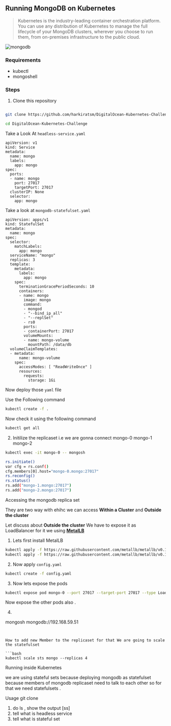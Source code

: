 ## Running MongoDB on Kubernetes 
>  Kubernetes is the industry-leading container orchestration platform. You can use any distribution of Kubernetes to manage the full lifecycle of your MongoDB clusters, wherever you choose to run them, from on-premises infrastructure to the public cloud.

<img src="https://www.cloudsavvyit.com/p/uploads/2021/07/f5932bc2.jpg?width=1198&trim=1,1&bg-color=000&pad=1,1" alt="mongodb" >


### Requirements

- kubectl 
- mongoshell


### Steps 

1) Clone this repository 
```bash

git clone https://github.com/harkiratsm/DigitalOcean-Kubernetes-Challenge.git

```

```bash
cd DigitalOcean-Kubernetes-Challenge
```

Take a Look At ```headless-service.yaml``` 

```vim
apiVersion: v1
kind: Service
metadata:
  name: mongo
  labels:
    app: mongo
spec:
  ports:
  - name: mongo
    port: 27017
    targetPort: 27017
  clusterIP: None
  selector:
    app: mongo
```

Take a look at ```mongodb-statefulset.yaml```

```vim
apiVersion: apps/v1
kind: StatefulSet
metadata:
  name: mongo
spec:
  selector:
    matchLabels:
      app: mongo
  serviceName: "mongo"
  replicas: 3
  template:
    metadata:
      labels:
        app: mongo
    spec:
      terminationGracePeriodSeconds: 10
      containers:
      - name: mongo
        image: mongo
        command: 
        - mongod 
        - "--bind_ip_all"
        - "--replSet"
        - rs0
        ports:
        - containerPort: 27017
        volumeMounts:
        - name: mongo-volume
          mountPath: /data/db
  volumeClaimTemplates:
  - metadata:
      name: mongo-volume
    spec:
      accessModes: [ "ReadWriteOnce" ]
      resources:
        requests:
          storage: 1Gi
```
Now deploy those ```yaml``` file 

Use the Following command
```bash
kubectl create -f .
```
Now check it using the following command
```bash
kubectl get all
```
2) Initilize the replicaset i.e we are gonna connect mongo-0 mongo-1 mongo-2

```bash
kubectl exec -it mongo-0 -- mongosh
```
```bash
rs.initiate()
var cfg = rs.conf()
cfg.members[0].host="mongo-0.mongo:27017"
rs.reconfig()
rs.status()
rs.add("mongo-1.mongo:27017")
rs.add("mongo-2.mongo:27017")
```

Accessing the mongodb replica set 

They are two way with ehihc we can access **Within a Cluster** and **Outside the cluster**

Let discuss about **Outside the cluster**
We have to expose it as LoadBalancer for it we using **[MetalLB](https://metallb.universe.tf/installation/)**

1) Lets first install MetalLB  

```bash
kubectl apply -f https://raw.githubusercontent.com/metallb/metallb/v0.11.0/manifests/namespace.yaml
kubectl apply -f https://raw.githubusercontent.com/metallb/metallb/v0.11.0/manifests/metallb.yaml
```

2) Now apply ```config.yaml```
```bash
kubectl create -f config.yaml
```
3) Now lets expose the pods 
```bash
kubectl expose pod mongo-0 --port 27017 --target-port 27017 --type LoadBalancer
```
Now expose the other pods also .

4) ```bash
mongosh mongodb://192.168.59.51
```


How to add new Member to the replicaset for that We are going to scale the statefulset
 
```bash
kubectl scale sts mongo --replicas 4
```


Running inside Kubernetes

we are using stateful sets because deploying mongodb as statefulset because members of mongodb replicaset need to talk to each other so for that we need statefulsets .


Usage 
git clone
1) do ls ,  show the output [ss]
2) tell what is headless service
3) tell what is stateful set



